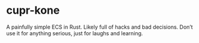 # cupr-kone
A painfully simple ECS in Rust. Likely full of hacks and bad decisions. Don’t use it for anything serious, just for laughs and learning.

